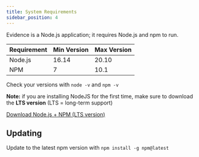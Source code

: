 ```yaml
---
title: System Requirements
sidebar_position: 4
---
```


Evidence is a Node.js application; it requires Node.js and npm to run.

| Requirement | Min Version | Max Version |
| ----------- | ----------- | ----------- |
| Node.js     | 16.14       | 20.10       |
| NPM         | 7           | 10.1        |

Check your versions with `node -v` and `npm -v`

**Note:** if you are installing NodeJS for the first time, make sure to download the **LTS version** (LTS = long-term support)

<a class="external" href="https://nodejs.org/en/download">Download Node.js + NPM (LTS version)</a>

## Updating

Update to the latest npm version with `npm install -g npm@latest`
